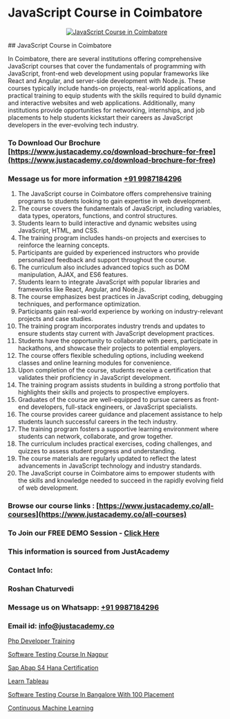 # JavaScript Course in Coimbatore

<p align="center">
  <a href="https://justacademy.co/course-detail/javascript-training">
    <img src="https://justacademy.co/storage2/course_image/1676636853_course_image.webp" alt="JavaScript Course in Coimbatore">
  </a>
</p>
## JavaScript Course in Coimbatore

In Coimbatore, there are several institutions offering comprehensive JavaScript courses that cover the fundamentals of programming with JavaScript, front-end web development using popular frameworks like React and Angular, and server-side development with Node.js. These courses typically include hands-on projects, real-world applications, and practical training to equip students with the skills required to build dynamic and interactive websites and web applications. Additionally, many institutions provide opportunities for networking, internships, and job placements to help students kickstart their careers as JavaScript developers in the ever-evolving tech industry.
### To Download Our Brochure [https://www.justacademy.co/download-brochure-for-free](https://www.justacademy.co/download-brochure-for-free)
### Message us for more information [+91 9987184296](https://api.whatsapp.com/send?phone=919987184296)
1) The JavaScript course in Coimbatore offers comprehensive training programs to students looking to gain expertise in web development.
2) The course covers the fundamentals of JavaScript, including variables, data types, operators, functions, and control structures.
3) Students learn to build interactive and dynamic websites using JavaScript, HTML, and CSS.
4) The training program includes hands-on projects and exercises to reinforce the learning concepts.
5) Participants are guided by experienced instructors who provide personalized feedback and support throughout the course.
6) The curriculum also includes advanced topics such as DOM manipulation, AJAX, and ES6 features.
7) Students learn to integrate JavaScript with popular libraries and frameworks like React, Angular, and Node.js.
8) The course emphasizes best practices in JavaScript coding, debugging techniques, and performance optimization.
9) Participants gain real-world experience by working on industry-relevant projects and case studies.
10) The training program incorporates industry trends and updates to ensure students stay current with JavaScript development practices.
11) Students have the opportunity to collaborate with peers, participate in hackathons, and showcase their projects to potential employers.
12) The course offers flexible scheduling options, including weekend classes and online learning modules for convenience.
13) Upon completion of the course, students receive a certification that validates their proficiency in JavaScript development.
14) The training program assists students in building a strong portfolio that highlights their skills and projects to prospective employers.
15) Graduates of the course are well-equipped to pursue careers as front-end developers, full-stack engineers, or JavaScript specialists.
16) The course provides career guidance and placement assistance to help students launch successful careers in the tech industry.
17) The training program fosters a supportive learning environment where students can network, collaborate, and grow together.
18) The curriculum includes practical exercises, coding challenges, and quizzes to assess student progress and understanding.
19) The course materials are regularly updated to reflect the latest advancements in JavaScript technology and industry standards.
20) The JavaScript course in Coimbatore aims to empower students with the skills and knowledge needed to succeed in the rapidly evolving field of web development.

### Browse our course links : [https://www.justacademy.co/all-courses](https://www.justacademy.co/all-courses) 
### To Join our FREE DEMO Session - [Click Here](https://www.justacademy.co/register-for-course-demo)


### This information is sourced from JustAcademy
### Contact Info:
### Roshan Chaturvedi
### Message us on Whatsapp: [+91 9987184296](https://api.whatsapp.com/send?phone=919987184296)
### Email id: [info@justacademy.co](mailto:info@justacademy.co)
                
[Php Developer Training](https://www.linkedin.com/pulse/php-developer-training-software-training-sunnyvale-20vjc?trackingId=SP7h4wP2dbAmV5ZVQZtt9A%3D%3D&lipi=urn%3Ali%3Apage%3Ad_flagship3_company_admin%3BzThijShxRS6J0WzPkYT7Lg%3D%3D)

[Software Testing Course In Nagpur](https://www.linkedin.com/pulse/software-testing-course-nagpur-justacademy-thane-cic0c?trackingId=IBIVBzkHbDWTf2waLWJ%2Bmw%3D%3D&lipi=urn%3Ali%3Apage%3Ad_flagship3_company_admin%3BWw%2F%2F%2Fw1%2FSRCju0LBZ%2BbokA%3D%3D)

[Sap Abap S4 Hana Certification](https://medium.com/@akanshapatil/sap-abap-s4-hana-certification-530583161920)

[Learn Tableau](https://medium.com/@namusn/learn-tableau-485273c0b2cb)

[Software Testing Course In Bangalore With 100 Placement](https://justacademyin.github.io/justacademy/software-testing-course-in-bangalore-with-100-placement)

[Continuous Machine Learning](https://justacademyin.github.io/justacademy/continuous-machine-learning)

